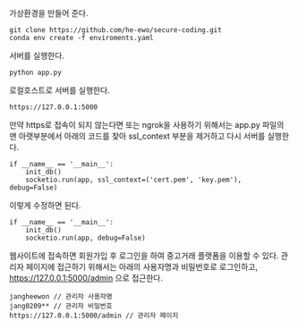 가상환경을 만들어 준다.
```
git clone https://github.com/he-ewo/secure-coding.git
conda env create -f enviroments.yaml
```

서버를 실행한다.
```
python app.py
```

로컬호스트로 서버를 실행한다.
```
https://127.0.0.1:5000 
```

만약 https로 접속이 되지 않는다면 또는 ngrok을 사용하기 위해서는 app.py 파일의 맨 아랫부분에서 아래의 코드를 찾아 ssl_context 부분을 제거하고 다시 서버를 실행한다.
```
if __name__ == '__main__':
    init_db()  
    socketio.run(app, ssl_context=('cert.pem', 'key.pem'), debug=False) 
```

이렇게 수정하면 된다.
```
if __name__ == '__main__':
    init_db()  
    socketio.run(app, debug=False) 
```

웹사이트에 접속하면 회원가입 후 로그인을 하여 중고거래 플랫폼을 이용할 수 있다. 관리자 페이지에 접근하기 위해서는 아래의 사용자명과 비밀번호로 로그인하고, https://127.0.0.1:5000/admin 으로 접근한다.
```
jangheewon // 관리자 사용자명
jang0209** // 관리자 비밀번호
https://127.0.0.1:5000/admin // 관리자 페이지
```
